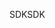 <span data-ttu-id="5c1e5-101">SDK</span><span class="sxs-lookup"><span data-stu-id="5c1e5-101">SDK</span></span>